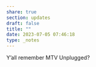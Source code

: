 ```yaml
---
share: true
section: updates
draft: false
title: ""
date: 2023-07-05 07:46:18
type: _notes
---
```



Y’all remember MTV Unplugged? 
